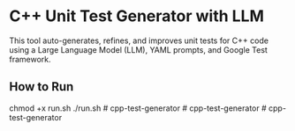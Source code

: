 # C++ Unit Test Generator with LLM

This tool auto-generates, refines, and improves unit tests for C++ code using a Large Language Model (LLM), YAML prompts, and Google Test framework.

## How to Run
chmod +x run.sh
./run.sh
#   c p p - t e s t - g e n e r a t o r  
 #   c p p - t e s t - g e n e r a t o r  
 #   c p p - t e s t - g e n e r a t o r  
 